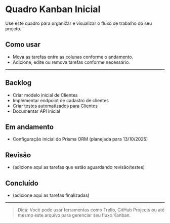 # Quadro Kanban Inicial

Use este quadro para organizar e visualizar o fluxo de trabalho do seu projeto.

## Como usar
- Mova as tarefas entre as colunas conforme o andamento.
- Adicione, edite ou remova tarefas conforme necessário.

---

## Backlog
- Criar modelo inicial de Clientes
- Implementar endpoint de cadastro de clientes
- Criar testes automatizados para Clientes
- Documentar API inicial

## Em andamento
- Configuração inicial do Prisma ORM (planejada para 13/10/2025)

## Revisão
- (adicione aqui as tarefas que estão aguardando revisão/testes)

## Concluído
- (adicione aqui as tarefas finalizadas)

---

> Dica: Você pode usar ferramentas como Trello, GitHub Projects ou até mesmo este arquivo para gerenciar seu fluxo Kanban.